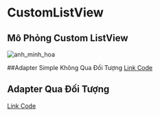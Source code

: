 # CustomListView
## Mô Phỏng Custom ListView 
![anh_minh_hoa](https://cloud.githubusercontent.com/assets/13708331/17297954/214c7d02-5832-11e6-831b-4fd971c82efa.png)

##Adapter Simple Không Qua Đối Tượng 
[Link Code](https://github.com/trantronghien/CustomListView/blob/master/ApdapterSimple/app/src/main/java/com/it85/hientran/customlistview/MainActivity.java)
## Adapter Qua Đối Tượng 
[Link Code](https://github.com/trantronghien/CustomListView/blob/master/CustomListView1/app/src/main/java/com/it85/hientran/customlistview/MainActivity.java)
